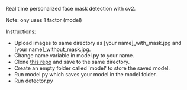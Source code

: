 Real time personalized face mask detection with cv2.

Note: ony uses 1 factor (model)

Instructions:
- Upload images to same directory as [your name]_with_mask.jpg and [your name]_without_mask.jpg.
- Change name variable in model.py to your name.
- Clone [this repo](https://github.com/shreyas-bk/without_mask) and save to the same directory.
- Create an empty folder called 'model' to store the saved model.
- Run model.py which saves your model in the model folder.
- Run detector.py 
